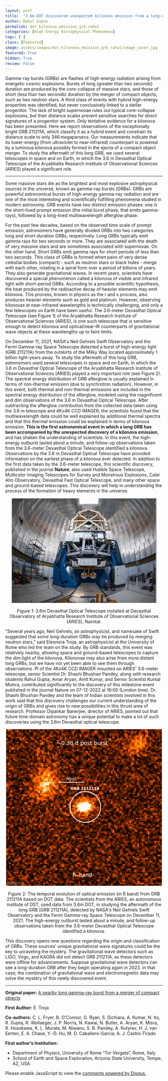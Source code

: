 ```yaml
---
layout: post
title:  "3.6m DOT discovered unexpected kilonova emission from a long-duration gamma-ray burst"
author: Rahul Gupta
permalink: dot_kilonova_emission_grb_rahul
categories: [High Energy Astrophysical Phenomena]
tags: [ ]
class: [Featured]
image: assets/images/dot_kilonova_emission_grb_rahul/image_cover.jpg
featured: True
hidden: True
review: False
---
```

>
Gamma-ray bursts (GRBs) are flashes of high-energy radiation arising from energetic cosmic explosions. Bursts of long (greater than two seconds) duration are produced by the core-collapse of massive stars, and those of short (less than two seconds) duration by the merger of compact objects, such as two neutron stars. A third class of events with hybrid high-energy properties was identified, but never conclusively linked to a stellar progenitor. The lack of bright supernovae rules out typical core-collapse explosions, but their distance scales prevent sensitive searches for direct signatures of a progenitor system. Only tentative evidence for a kilonova has been presented. Here we report observations of the exceptionally bright GRB 211211A, which classify it as a hybrid event and constrain its distance scale to only 346 megaparsecs. Our measurements indicate that its lower-energy (from ultraviolet to near-infrared) counterpart is powered by a luminous kilonova possibly formed in the ejecta of a compact object merger. To study the aftermath of this long GRB, we used several telescopes in space and on Earth, in which the 3.6 m Devasthal Optical Telescope of the Aryabhatta Research Institute of Observational Sciences (ARIES) played a significant role.
>
---

Some massive stars die as the brightest and most explosive astrophysical sources in the universe, known as gamma-ray bursts (GRBs). GRBs are powerful astronomical bursts of high-energy gamma-ray radiation and are one of the most interesting and scientifically fulfilling phenomena studied in modern astronomy. GRB events have two distinct emission phases: one is the short-lived prompt emission (the initial burst phase, that emits gamma-rays), followed by a long-lived multiwavelength afterglow phase. 

For the past few decades, based on the observed time scale of prompt emission, astronomers have generally divided GRBs into two categories: long and short-duration GRBs, respectively. Long GRBs typically emit gamma rays for two seconds or more. They are associated with the death of very massive stars and are sometimes associated with supernovae. On the other hand, Short GRBs emit gamma rays for short periods of less than two seconds. This class of GRBs is formed when pairs of very dense celestial bodies (compact) - such as neutron stars or black holes - merge with each other, rotating in a spiral form over a period of billions of years. They also generate gravitational waves. In recent years, scientists have discovered a special phenomenon called a kilonova of visible and infrared light with short-period GRBs. According to a possible scientific hypothesis, the heat produced by the radioactive decay of heavier elements may emit kilonova. This process, known in physics as the r and s process, also produces heavier elements such as gold and platinum. However, observing kilonovas at near-infrared wavelengths is technically challenging, and only a few telescopes on Earth have been useful. The 3.6-meter Devasthal Optical Telescope (see Figure 1) of the Aryabhatta Research Institute of Observational Sciences (ARIES), is one such telescope that is  sensitive enough to detect kilonova and optical/near-IR counterparts of gravitational wave objects at these wavelengths up to faint limits.

On December 11, 2021, NASA's Neil Gehrels Swift Observatory and the Fermi Gamma-ray Space Telescope detected a burst of high-energy light (GRB 211211A) from the outskirts of the Milky Way located approximately 1 billion light-years away. To study the aftermath of this long GRB, astronomers used several telescopes in space and on Earth, in which the 3.6 m Devasthal Optical Telescope of the Aryabhatta Research Institute of Observational Sciences (ARIES) played a very important role (see Figure 2). The spectral energy distribution of GRB afterglow is usually explained in terms of non-thermal emission (due to synchrotron radiation). However, in this event, both thermal and non-thermal emissions are included in the spectral energy distribution of the afterglow, modeled using the magnificent and dim observations of the 3.6 m Devasthal Optical Telescope. After subtracting the afterglow contribution from the collected data taken using the 3.6 m telescope and 4Kx4K CCD IMAGER, the scientists found that the multiwavelength data could be well explained by additional thermal spectra and that this thermal emission could be explained in terms of kilonova emission. **This is the first astronomical event in which a long GRB has been accompanied by the unexpected discovery of a kilonova emission**, and  has shaken the understanding of scientists. In this event, the high-energy outburst lasted about a minute, and follow-up observations taken from the 3.6-meter Devasthal Optical Telescope identified a kilonova. Observations by the 3.6 m Devasthal Optical Telescope have provided information on the earliest phase of a kilonova ever detected. In addition to the first data taken by the 3.6-meter telescope, this scientific discovery, published in the journal **Nature**, also used Hubble Space Telescope, Multicolor Imaging Telescopes for Survey and Monstrous Explosions, Calar Alto Observatory, Devasthal Fast Optical Telescope, and many other space and ground-based telescopes. This discovery will help in understanding the process of the formation of heavy elements in the universe.

<p align="center">
  <img src="../assets/images/dot_kilonova_emission_grb_rahul/image1.jpg">
</p>

<p align = "center">
Figure 1: 3.6m Devasthal Optical Telescope installed at Devasthal Observatory of  Aryabhatta Research Institute of Observational Sciences (ARIES), Nainital. 
</p>

"Several years ago, Neil Gehrels, an astrophysicist, and namesake of Swift suggested that some long-duration GRBs may be produced by merging neutron stars," said Eleonora Troja, an astrophysicist at the University of Rome who led the team on the study. By GRB standards, this event was relatively nearby, allowing space and ground-based telescopes to capture the dim light of the kilonova. Kilonovae may also arise from more distant long GRBs, but we have not yet been able to see them through observations. PI of the 4Kx4K CCD IMAGER mounted on ARIES' 3.6-meter telescope, senior Scientist Dr. Shashi Bhushan Pandey, along with research students Rahul Gupta, Amar Aryan, Amit Kumar, and Senior Scientist Kuntal Mishra, contributed significantly to the discovery of this milestone event published in the journal Nature on 07-12-2022 at 16:00 (London time). Dr. Shashi Bhushan Pandey and the team of Indian scientists involved in this work said that this discovery challenges our current understanding of the origin of GRBs and gives rise to new possibilities in this thrust area of research. Professor Dipankar Banerjee, director of ARIES, pointed out that future time-domain astronomy has a unique potential to make a lot of such discoveries using the 3.6m Devasthal optical telescope.

<p align="center">
  <img src="../assets/images/dot_kilonova_emission_grb_rahul/image2.gif">
</p>

<p align = "center">
Figure 2: The temporal evolution of optical emission (in R band) from GRB 211211A based on DOT data. The scientists from the ARIES, an autonomous institute of DST, used data from 3.6m DOT, in studying the aftermath of the long GRB (GRB 211211A), detected by NASA's Neil Gehrels Swift Observatory and the Fermi Gamma-ray Space Telescope on December 11, 2021. The high-energy outburst lasted about a minute, and follow-up observations taken from the 3.6-meter Devasthal Optical Telescope identified a kilonova. 
</p>

This discovery opens new questions regarding the origin and classification of GRBs. These sources' unique gravitational wave signatures could be the key to unraveling the mystery. The gravitational wave detectors such as LIGO, Virgo, and KAGRA did not detect GRB 211211A, as these detectors were offline for advancements. Suppose  gravitational wave detectors can see a long-duration GRB after they begin operating again in 2023. In that case, the combination of gravitational wave and electromagnetic data may solve the mystery of this newly discovered event.

---

**Original paper:**
<a href="https://www.nature.com/articles/s41586-022-05327-3" target="_blank">A nearby long gamma-ray burst from a merger of compact objects</a>

**First Author:** E. Troja

**Co-authors:** C. L. Fryer, B. O'Connor, G. Ryan, S. Dichiara, A. Kumar, N. Ito, R. Gupta, R. Wollaeger, J. P. Norris, N. Kawai, N. Butler, A. Aryan, K. Misra, R. Hosokawa, K. L. Murata, M. Niwano, S. B. Pandey, A. Kutyrev, H. J. van Eerten, E. A. Chase, Y.-D. Hu, M. D. Caballero-Garcia, A. J. Castro-Tirado

**First author’s Institution:** 
- Department of Physics, University of Rome “Tor Vergata”, Rome, Italy
- School of Earth and Space Exploration, Arizona State University, Tempe, AZ, USA

<div id="disqus_thread"></div>
<script>
    /**
    *  RECOMMENDED CONFIGURATION VARIABLES: EDIT AND UNCOMMENT THE SECTION BELOW TO INSERT DYNAMIC VALUES FROM YOUR PLATFORM OR CMS.
    *  LEARN WHY DEFINING THESE VARIABLES IS IMPORTANT: https://disqus.com/admin/universalcode/#configuration-variables    */
    /*
    var disqus_config = function () {
    this.page.url = PAGE_URL;  // Replace PAGE_URL with your page's canonical URL variable
    this.page.identifier = PAGE_IDENTIFIER; // Replace PAGE_IDENTIFIER with your page's unique identifier variable
    };
    */
    (function() { // DON'T EDIT BELOW THIS LINE
    var d = document, s = d.createElement('script');
    s.src = 'https://cosmicvarta-in.disqus.com/embed.js';
    s.setAttribute('data-timestamp', +new Date());
    (d.head || d.body).appendChild(s);
    })();
</script>
<noscript>Please enable JavaScript to view the <a href="https://disqus.com/?ref_noscript">comments powered by Disqus.</a></noscript>
